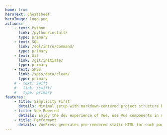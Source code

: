 ```yaml
---
home: true
heroText: Cheatsheet
heroImage: logo.png
actions:
    - text: Python
      link: /python/install/
      type: primary
    - text: SQL
      link: /sql/intro/command/
      type: primary
    - text: Git
      link: /git/initiate/
      type: primary
    - text: SPSS
      link: /spss/data/clean/
      type: primary
    # - text: Swift
    #   link: /swift/
    #   type: primary
features:
    - title: Simplicity First
      details: Minimal setup with markdown-centered project structure helps you focus on writing.
    - title: Vue-Powered
      details: Enjoy the dev experience of Vue, use Vue components in markdown, and develop custom themes with Vue.
    - title: Performant
      details: VuePress generates pre-rendered static HTML for each page, and runs as an SPA once a page is loaded.
---
```


